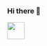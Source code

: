 ### Hi there 👋

<img src="https://media.giphy.com/media/1wX5TJZPqVw3HhyDYn/giphy.gif" width="40" height="40" />

<!--
**applegreengrape/applegreengrape** is a ✨ _special_ ✨ repository because its `README.md` (this file) appears on your GitHub profile.

Here are some ideas to get you started:

- 🔭 I’m currently working on ...
- 🌱 I’m currently learning ...
- 👯 I’m looking to collaborate on ...
- 🤔 I’m looking for help with ...
- 💬 Ask me about ...
- 📫 How to reach me: ...
- 😄 Pronouns: ...
- ⚡ Fun fact: ...
-->
